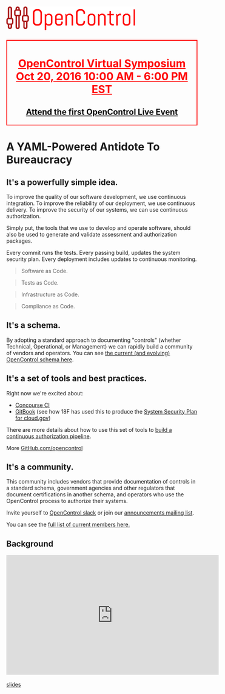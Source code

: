 # ![OpenControl Logo](img/oclogo.png)

<div style="border: 2px solid red; padding: 4px; text-align: center;">
	<h1>
		<a href="event2016.md" style="color: red;">OpenControl Virtual Symposium<br />Oct 20, 2016 10:00 AM - 6:00 PM EST</a>
	</h1>
	<h2>
		<a href="event2016.md" style="color: black;">Attend the first OpenControl Live Event</a>
	</h2>
</div>

# A YAML-Powered Antidote To Bureaucracy #

## It's a powerfully simple idea.

To improve the quality of our software development, we use continuous integration.
To improve the reliability of our deployment, we use continuous delivery.
To improve the security of our systems, we can use continuous authorization.

Simply put, the tools that we use to develop and operate software, should also be
used to generate and validate assessment and authorization packages.

Every commit runs the tests.
Every passing build, updates the system security plan.
Every deployment includes updates to continuous monitoring.

> Software as Code.

> Tests as Code.

> Infrastructure as Code.

> Compliance as Code.

## It's a schema.

By adopting a standard approach to documenting "controls" (whether Technical, Operational, or Management) we can rapidly build a community of vendors and operators. You can see [the current (and evolving) OpenControl schema here](https://github.com/opencontrol/schemas).

## It's a set of tools and best practices.

Right now we're excited about:

 * [Concourse CI](http://concourse.ci)
 * [GitBook](https://www.gitbook.com/) (see how 18F has used this to produce the [System Security Plan for cloud.gov](https://compliance.cloud.gov))

There are more details about how to use this set of tools to [build a continuous authorization pipeline](pipelines.md).

More [GitHub.com/opencontrol](https://github.com/opencontrol)

## It's a community.

This community includes vendors that provide documentation of controls in a standard
schema, government agencies and other regulators that document certifications in
another schema, and operators who use the OpenControl process to authorize their
systems.

Invite yourself to [OpenControl slack](https://opencontrol-slack-inviter.herokuapp.com) or join our [announcements mailing list](http://eepurl.com/cg0ZE1).

You can see the [full list of current members here.](members)

## Background

<iframe width="560" height="315" src="https://www.youtube.com/embed/hb3gonG2oFA" frameborder="0" allowfullscreen></iframe>

[slides](https://speakerdeck.com/joshuamckenty/all-things-open-opencontrol)

<script>(function(t,e,s,n){var o,c,i;t.SMCX=t.SMCX||[],e.getElementById(n)||(o=e.getElementsByTagName(s),c=o[o.length-1],i=e.createElement(s),i.type="text/javascript",i.async=!0,i.id=n,i.src=["https:"===location.protocol?"https://":"http://","widget.surveymonkey.com/collect/website/js/buKyZ9s1TiQ6L39239qqd0mw3OfgfulqJfjmQgmZIjJvxhyPW5RvtAS094QgBX_2Fb.js"].join(""),c.parentNode.insertBefore(i,c))})(window,document,"script","smcx-sdk");</script>
